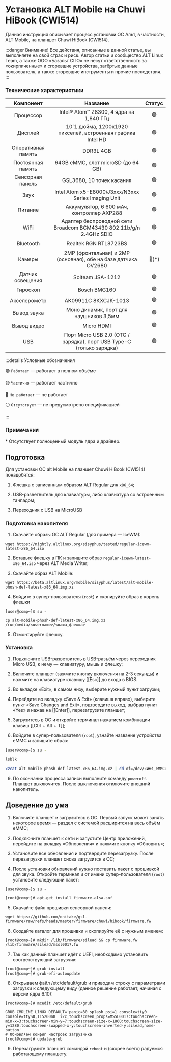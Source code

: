 # Установка ALT Mobile на Chuwi HiBook (CWI514)

Данная инструкция описывает процесс установки ОС Альт, в частности, ALT Mobile, на планшет Chuwi HiBook (CWI514).

:::danger Внимание!
Все действия, описанные в данной статье, вы выполняете на свой страх и риск. Автор статьи и сообщество ALT Linux Team, а также ООО «Базальт СПО» не несут ответственность за «окирпиченные» и сгоревшие устройства, затёртые данные пользователя, а также сгоревшие инструменты и прочие последствия.
:::

### Технические характеристики

|     Компонент      |                               Название                               |      Статус      |
| :----------------: | :------------------------------------------------------------------: | :--------------: |
|     Процессор      |              Intel® Atom™ Z8300, 4 ядра на 1,840 ГГц               |  :green_circle:  |
|      Дисплей       |     10`1 дюйма, 1200x1920 пикселей, встроенная графика Intel HD      |  :green_circle:  |
| Оперативная память |                              DDR3L 4GB                               |  :green_circle:  |
| Постоянная память  |                  64GB eMMC, слот microSD (до 64 GB)                  |  :green_circle:  |
|  Сенсорная панель  |                      GSL3680, 10 точек касания                       |  :green_circle:  |
|        Звук        |         Intel Atom x5-E8000/J3xxx/N3xxx Series Imaging Unit          |  :green_circle:  |
|      Питание       |              Аккумулятор, 6 600 мАч, контроллер AXP288               |  :green_circle:  |
|        WiFi        | Адаптер беспроводной сети Broadcom BCM43430 802.11b/g/n 2.4GHz SDIO  |  :green_circle:  |
|     Bluetooth      |                        Realtek RGN RTL8723BS                         |  :green_circle:  |
|       Камеры       |    2MP (фронтальная) и 2MP (основная), обе на базе датчика OV2680    | :red_circle:(\*) |
|  Датчик освещения  |                           Solteam JSA-1212                           |  :green_circle:  |
|      Гироскоп      |                             Bosch BMG160                             |  :green_circle:  |
|    Акселерометр    |                         AK09911C 8KXCJK-1013                         |  :green_circle:  |
|    Вывод звука     |                Моно динамик, порт для наушников 3,5мм                |  :green_circle:  |
|    Вывод видео     |                              Micro HDMI                              |  :green_circle:  |
|        USB         | Порт Micro USB 2.0 (OTG / зарядка), порт USB Type-C (только зарядка) |  :green_circle:  |

:::details Условные обозначения

:green_circle: `Работает` — работает в полном объёме

:yellow_circle: `Частично` — работает частично

:red_circle: `Не работает` — не работает

:white_circle: `Отсутствует` — не предусмотрено спецификацией

:::

### Примечания

\* Отсутствует полноценный модуль ядра и драйвер.

## Подготовка

Для установки ОС alt Mobile на планшет Chuwi HiBook (CWI514) понадобятся:

1. Флешка с записанным образом ALT Regular для `x86_64`;

2. USB-разветвитель для клавиатуры, либо клавиатура со встроенным тачпадом;

3. Переходник с USB на MicroUSB

### Подготовка накопителя

1. Скачайте образы ОС ALT Regular (для примера — IceWM):

```shell
wget https://nightly.altlinux.org/sisyphus/tested/regular-icewm-latest-x86_64.iso
```

2. Вставьте флешку в ПК и запишите образ `regular-icewm-latest-x86_64.iso` через ALT Media Writer;

3. Скачайте образ ALT Mobile:

```shell
wget https://beta.altlinux.org/mobile/sisyphus/latest/alt-mobile-phosh-def-latest-x86_64.img.xz
```

4. Войдите в супер-пользователя (`root`) и скопируйте образ в корень флешки

```shell
[user@comp~]$ su -

cp alt-mobile-phosh-def-latest-x86_64.img.xz /run/media/<username>/<ваша_флешка>

```

5. Отмонтируйте флешку.

### Установка

1. Подключите USB-разветвитель в USB-разъём через переходник Micro USB, к нему — клавиатуру, мышь и флешку;

2. Включите планшет (зажмите кнопку включения на 2-3 секунды) и нажмите на клавиатуре клавишу [[Esc]] до входа в BIOS.

3. Во вкладке «Exit», в самом низу, выберите нужный пункт загрузки;

4. Перейдите во вкладку «Save & Exit» (клавиша вправо), выберите пункт «Save Changes and Exit», подтвердите выход, выбрав пункт «Yes» и нажав на [[Enter]], перезагрузите планшет;

5. Загрузитесь в ОС и откройте терминал нажатием комбинации клавиш [[Ctrl + Alt + T]];

6. Войдите в супер-пользователя (`root`), узнайте название устройства eMMC и запишите образ:

```sh
[user@comp~]$ su -

lsblk

xzcat alt-mobile-phosh-def-latest-x86_64.img.xz | dd of=/dev/<имя_eMMC> oflag=direct,sync iflag=fullblock bs=1M status=progress
```

9. По окончании процесса записи выполните команду `poweroff`. Планшет выключится. После выключения отключите внешний накопитель.

## Доведение до ума

1. Включите планшет и загрузитесь в ОС. Первый запуск может занять некоторое время — раздел с системой расширится на весь объём eMMC;

2. Подключите планшет к сети и запустите Центр приложений, перейдите на вкладку «Обновления» и нажмите кнопку «Обновить»;

3. Установите все обновления и подтвердите перезагрузку. После перезагрузки планшет снова загрузится в ОС;

4. После установки обновлений нужно поставить пакет с прошивкой для звука. Откройте терминал и от имени супер-пользователя (`root`) установите следующий пакет:

```shell
[user@comp~]$ su -

[root@comp~]# apt-get install firmware-alsa-sof
```

5. Скачайте файл прошивки сенсорной панели:

```shell
wget https://github.com/onitake/gsl-firmware/raw/refs/heads/master/firmware/chuwi/hibook/firmware.fw
```

6. Создайте каталог для прошивки и скопируйте её с нужным именем:

```shell
[root@comp~]# mkdir /lib/firmware/silead && cp firmware.fw /lib/firmware/silead/mssl0017.fw
```

7. Так как данный планшет идёт с UEFI, необходимо установить соответствующий загрузчик:

```shell
[root@comp~]# grub-install
[root@comp~]# grub-efi-autoupdate
```

8. Открываем файл /etc/default/grub и приводим строку с параметрами загрузки к следующему виду (данное решение работает, начиная с версии ядра 6.10):

```shell
[root@comp~]# mcedit /etc/default/grub

GRUB_CMDLINE_LINUX_DEFAULT='panic=30 splash psi=1 console=tty0 console=ttyS0,115200n8  i2c_touchscreen_props=MSSL0017:touchscreen-min-x=3:touchscreen-min-y=7:touchscreen-size-x=1860:touchscreen-size-y=1280:touchscreen-swapped-x-y:touchscreen-inverted-y:silead,home-button'
# Обновляем конфиг настроек загрузчика
[root@comp~]# update-grub
```

9. Перезагрузите планшет командой `reboot` и (скорее всего) радуемся работающему планшету.
